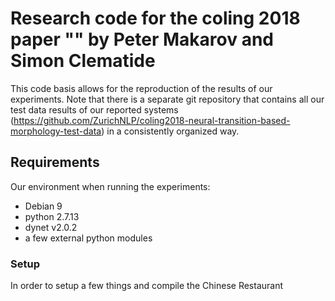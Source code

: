 # Research code for the coling 2018 paper "" by Peter Makarov and Simon Clematide 
This code basis allows for the reproduction of the results of our experiments.
Note that there is a separate git repository that contains all our test data results of our reported systems (https://github.com/ZurichNLP/coling2018-neural-transition-based-morphology-test-data) in a consistently organized way.


## Requirements
Our environment when running the experiments:
 - Debian 9
 - python 2.7.13
 - dynet v2.0.2
 - a few external python modules
 

### Setup
In order to setup a few things and compile the Chinese Restaurant
